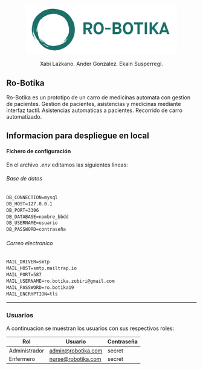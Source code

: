 <p align="center"><img src="public/img/logo.png" width="400"></p>

<p align="center">
	Xabi Lazkano. Ander Gonzalez. Ekain Susperregi.
</p>

## Ro-Botika
Ro-Botika es un prototipo de un carro de medicinas automata con gestion de pacientes. Gestion de pacientes, asistencias y medicinas mediante interfaz tactil. Asistencias automaticas a pacientes. Recorrido de carro automatizado.

## Informacion para despliegue en local

#### Fichero de configuración
En el archivo *.env* editamos las siguientes lineas:
###### Base de datos
```html
DB_CONNECTION=mysql
DB_HOST=127.0.0.1
DB_PORT=3306
DB_DATABASE=nombre_bbdd
DB_USERNAME=usuario
DB_PASSWORD=contraseña
```
###### Correo electronico
```html
MAIL_DRIVER=smtp
MAIL_HOST=smtp.mailtrap.io
MAIL_PORT=587
MAIL_USERNAME=ro.botika.zubiri@gmail.com
MAIL_PASSWORD=ro.botika19
MAIL_ENCRYPTION=tls
```

------------


### Usuarios
A continuacion se muestran los usuarios con sus respectivos roles:

| Rol | Usuario | Contraseña |
| ------------ | ------------ | ------------ |
| Administrador | admin@robotika.com | secret |
| Enfermero| nurse@robotika.com | secret |
